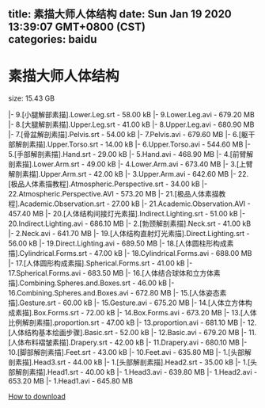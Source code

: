 
title: 素描大师人体结构
date: Sun Jan 19 2020 13:39:07 GMT+0800 (CST)    
categories: baidu
---

# 素描大师人体结构
size: 15.43 GB
 
 
|- 9.[小腿解部素描].Lower.Leg.srt - 58.00 kB
|- 9.Lower.Leg.avi - 679.20 MB
|- 8.[大腿解剖素描].Upper.Leg.srt - 41.00 kB
|- 8.Upper.Leg.avi - 680.90 MB
|- 7.[骨盆解剖素描].Pelvis.srt - 54.00 kB
|- 7.Pelvis.avi - 679.60 MB
|- 6.[躯干部解剖素描].Upper.Torso.srt - 14.00 kB
|- 6.Upper.Torso.avi - 544.60 MB
|- 5.[手部解剖素描].Hand.srt - 29.00 kB
|- 5.Hand.avi - 468.90 MB
|- 4.[前臂解剖素描].Lower.Arm.srt - 49.00 kB
|- 4.Lower.Arm.avi - 673.40 MB
|- 3.[上臂解剖素描].Upper.Arm.srt - 42.00 kB
|- 3.Upper.Arm.avi - 642.60 MB
|- 22.[极品人体素描教程].Atmospheric.Perspective.srt - 34.00 kB
|- 22.Atmospheric.Perspective.AVI - 573.20 MB
|- 21.[极品人体素描教程].Academic.Observation.srt - 27.00 kB
|- 21.Academic.Observation.AVI - 457.40 MB
|- 20.[人体结构间接灯光素描].Indirect.Lighting.srt - 51.00 kB
|- 20.Indirect.Lighting.avi - 686.10 MB
|- 2.[勃颈解剖素描].Neck.srt - 41.00 kB
|- 2.Neck.avi - 641.70 MB
|- 19.[人体结构直射灯光素描].Direct.Lighting.srt - 56.00 kB
|- 19.Direct.Lighting.avi - 689.50 MB
|- 18.[人体圆柱形构成素描].Cylindrical.Forms.srt - 47.00 kB
|- 18.Cylindrical.Forms.avi - 688.00 MB
|- 17.[人体圆形构成素描].Spherical.Forms.srt - 41.00 kB
|- 17.Spherical.Forms.avi - 683.50 MB
|- 16.[人体结合球体和立方体素描].Combining.Spheres.and.Boxes.srt - 46.00 kB
|- 16.Combining.Spheres.and.Boxes.avi - 672.80 MB
|- 15.[人体姿态素描].Gesture.srt - 60.00 kB
|- 15.Gesture.avi - 675.20 MB
|- 14.[人体立方体构成素描].Box.Forms.srt - 72.00 kB
|- 14.Box.Forms.avi - 673.20 MB
|- 13.[人体比例解剖素描].proportion.srt - 47.00 kB
|- 13.proportion.avi - 681.10 MB
|- 12.[人体结构基本绘画步骤].Basic.srt - 52.00 kB
|- 12.Basic.avi - 679.20 MB
|- 11.[人体布料褶皱素描].Drapery.srt - 42.00 kB
|- 11.Drapery.avi - 680.10 MB
|- 10.[脚部解剖素描].Feet.srt - 43.00 kB
|- 10.Feet.avi - 635.80 MB
|- 1.[头部解剖素描].Head3.srt - 44.00 kB
|- 1.[头部解剖素描].Head2.srt - 35.00 kB
|- 1.[头部解剖素描].Head1.srt - 40.00 kB
|- 1.Head3.avi - 639.80 MB
|- 1.Head2.avi - 653.20 MB
|- 1.Head1.avi - 645.80 MB

[How to download](https://bpcam.bemobtrk.com/go/2ceec3aa-1ca2-46d6-b9ff-aaa5c184517c?jno=1515)